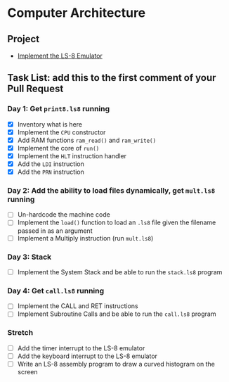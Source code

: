 # Computer Architecture

## Project

* [Implement the LS-8 Emulator](ls8/)

## Task List: add this to the first comment of your Pull Request

### Day 1: Get `print8.ls8` running

* [x] Inventory what is here
* [x] Implement the `CPU` constructor
* [x] Add RAM functions `ram_read()` and `ram_write()`
* [x] Implement the core of `run()`
* [x] Implement the `HLT` instruction handler
* [x] Add the `LDI` instruction
* [x] Add the `PRN` instruction

### Day 2: Add the ability to load files dynamically, get `mult.ls8` running

* [ ] Un-hardcode the machine code
* [ ] Implement the `load()` function to load an `.ls8` file given the filename
      passed in as an argument
* [ ] Implement a Multiply instruction (run `mult.ls8`)

### Day 3: Stack

* [ ] Implement the System Stack and be able to run the `stack.ls8` program

### Day 4: Get `call.ls8` running

* [ ] Implement the CALL and RET instructions
* [ ] Implement Subroutine Calls and be able to run the `call.ls8` program

### Stretch

* [ ] Add the timer interrupt to the LS-8 emulator
* [ ] Add the keyboard interrupt to the LS-8 emulator
* [ ] Write an LS-8 assembly program to draw a curved histogram on the screen
